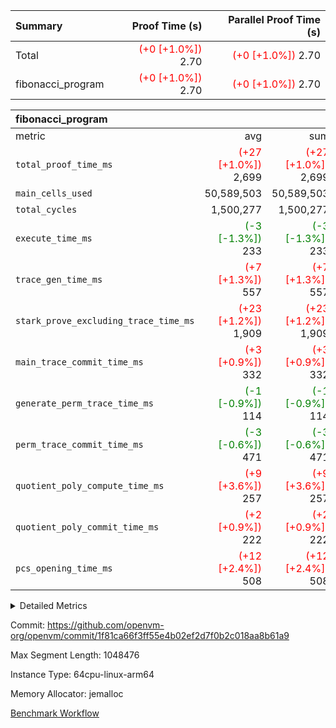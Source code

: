 | Summary | Proof Time (s) | Parallel Proof Time (s) |
|:---|---:|---:|
| Total | <span style='color: red'>(+0 [+1.0%])</span> 2.70 | <span style='color: red'>(+0 [+1.0%])</span> 2.70 |
| fibonacci_program | <span style='color: red'>(+0 [+1.0%])</span> 2.70 | <span style='color: red'>(+0 [+1.0%])</span> 2.70 |


| fibonacci_program |||||
|:---|---:|---:|---:|---:|
|metric|avg|sum|max|min|
| `total_proof_time_ms ` | <span style='color: red'>(+27 [+1.0%])</span> 2,699 | <span style='color: red'>(+27 [+1.0%])</span> 2,699 | <span style='color: red'>(+27 [+1.0%])</span> 2,699 | <span style='color: red'>(+27 [+1.0%])</span> 2,699 |
| `main_cells_used     ` |  50,589,503 |  50,589,503 |  50,589,503 |  50,589,503 |
| `total_cycles        ` |  1,500,277 |  1,500,277 |  1,500,277 |  1,500,277 |
| `execute_time_ms     ` | <span style='color: green'>(-3 [-1.3%])</span> 233 | <span style='color: green'>(-3 [-1.3%])</span> 233 | <span style='color: green'>(-3 [-1.3%])</span> 233 | <span style='color: green'>(-3 [-1.3%])</span> 233 |
| `trace_gen_time_ms   ` | <span style='color: red'>(+7 [+1.3%])</span> 557 | <span style='color: red'>(+7 [+1.3%])</span> 557 | <span style='color: red'>(+7 [+1.3%])</span> 557 | <span style='color: red'>(+7 [+1.3%])</span> 557 |
| `stark_prove_excluding_trace_time_ms` | <span style='color: red'>(+23 [+1.2%])</span> 1,909 | <span style='color: red'>(+23 [+1.2%])</span> 1,909 | <span style='color: red'>(+23 [+1.2%])</span> 1,909 | <span style='color: red'>(+23 [+1.2%])</span> 1,909 |
| `main_trace_commit_time_ms` | <span style='color: red'>(+3 [+0.9%])</span> 332 | <span style='color: red'>(+3 [+0.9%])</span> 332 | <span style='color: red'>(+3 [+0.9%])</span> 332 | <span style='color: red'>(+3 [+0.9%])</span> 332 |
| `generate_perm_trace_time_ms` | <span style='color: green'>(-1 [-0.9%])</span> 114 | <span style='color: green'>(-1 [-0.9%])</span> 114 | <span style='color: green'>(-1 [-0.9%])</span> 114 | <span style='color: green'>(-1 [-0.9%])</span> 114 |
| `perm_trace_commit_time_ms` | <span style='color: green'>(-3 [-0.6%])</span> 471 | <span style='color: green'>(-3 [-0.6%])</span> 471 | <span style='color: green'>(-3 [-0.6%])</span> 471 | <span style='color: green'>(-3 [-0.6%])</span> 471 |
| `quotient_poly_compute_time_ms` | <span style='color: red'>(+9 [+3.6%])</span> 257 | <span style='color: red'>(+9 [+3.6%])</span> 257 | <span style='color: red'>(+9 [+3.6%])</span> 257 | <span style='color: red'>(+9 [+3.6%])</span> 257 |
| `quotient_poly_commit_time_ms` | <span style='color: red'>(+2 [+0.9%])</span> 222 | <span style='color: red'>(+2 [+0.9%])</span> 222 | <span style='color: red'>(+2 [+0.9%])</span> 222 | <span style='color: red'>(+2 [+0.9%])</span> 222 |
| `pcs_opening_time_ms ` | <span style='color: red'>(+12 [+2.4%])</span> 508 | <span style='color: red'>(+12 [+2.4%])</span> 508 | <span style='color: red'>(+12 [+2.4%])</span> 508 | <span style='color: red'>(+12 [+2.4%])</span> 508 |



<details>
<summary>Detailed Metrics</summary>

| group | num_segments | keygen_time_ms | commit_exe_time_ms |
| --- | --- | --- | --- |
| fibonacci_program | 1 | 252 | 5 | 

| group | air_name | quotient_deg | interactions | constraints |
| --- | --- | --- | --- | --- |
| fibonacci_program | AccessAdapterAir<16> | 2 | 5 | 12 | 
| fibonacci_program | AccessAdapterAir<2> | 2 | 5 | 12 | 
| fibonacci_program | AccessAdapterAir<32> | 2 | 5 | 12 | 
| fibonacci_program | AccessAdapterAir<4> | 2 | 5 | 12 | 
| fibonacci_program | AccessAdapterAir<8> | 2 | 5 | 12 | 
| fibonacci_program | BitwiseOperationLookupAir<8> | 2 | 2 | 4 | 
| fibonacci_program | MemoryMerkleAir<8> | 2 | 4 | 39 | 
| fibonacci_program | PersistentBoundaryAir<8> | 2 | 3 | 7 | 
| fibonacci_program | PhantomAir | 2 | 3 | 5 | 
| fibonacci_program | Poseidon2PeripheryAir<BabyBearParameters>, 1> | 2 | 1 | 286 | 
| fibonacci_program | ProgramAir | 1 | 1 | 4 | 
| fibonacci_program | RangeTupleCheckerAir<2> | 1 | 1 | 4 | 
| fibonacci_program | Rv32HintStoreAir | 2 | 18 | 28 | 
| fibonacci_program | VariableRangeCheckerAir | 1 | 1 | 4 | 
| fibonacci_program | VmAirWrapper<Rv32BaseAluAdapterAir, BaseAluCoreAir<4, 8> | 2 | 20 | 37 | 
| fibonacci_program | VmAirWrapper<Rv32BaseAluAdapterAir, LessThanCoreAir<4, 8> | 2 | 18 | 40 | 
| fibonacci_program | VmAirWrapper<Rv32BaseAluAdapterAir, ShiftCoreAir<4, 8> | 2 | 24 | 91 | 
| fibonacci_program | VmAirWrapper<Rv32BranchAdapterAir, BranchEqualCoreAir<4> | 2 | 11 | 20 | 
| fibonacci_program | VmAirWrapper<Rv32BranchAdapterAir, BranchLessThanCoreAir<4, 8> | 2 | 13 | 35 | 
| fibonacci_program | VmAirWrapper<Rv32CondRdWriteAdapterAir, Rv32JalLuiCoreAir> | 2 | 10 | 18 | 
| fibonacci_program | VmAirWrapper<Rv32JalrAdapterAir, Rv32JalrCoreAir> | 2 | 16 | 20 | 
| fibonacci_program | VmAirWrapper<Rv32LoadStoreAdapterAir, LoadSignExtendCoreAir<4, 8> | 2 | 18 | 33 | 
| fibonacci_program | VmAirWrapper<Rv32LoadStoreAdapterAir, LoadStoreCoreAir<4> | 2 | 17 | 40 | 
| fibonacci_program | VmAirWrapper<Rv32MultAdapterAir, DivRemCoreAir<4, 8> | 2 | 25 | 84 | 
| fibonacci_program | VmAirWrapper<Rv32MultAdapterAir, MulHCoreAir<4, 8> | 2 | 24 | 31 | 
| fibonacci_program | VmAirWrapper<Rv32MultAdapterAir, MultiplicationCoreAir<4, 8> | 2 | 19 | 19 | 
| fibonacci_program | VmAirWrapper<Rv32RdWriteAdapterAir, Rv32AuipcCoreAir> | 2 | 12 | 14 | 
| fibonacci_program | VmConnectorAir | 2 | 5 | 11 | 

| group | air_name | segment | rows | prep_cols | perm_cols | main_cols | cells |
| --- | --- | --- | --- | --- | --- | --- | --- |
| fibonacci_program | AccessAdapterAir<8> | 0 | 128 |  | 16 | 17 | 4,224 | 
| fibonacci_program | BitwiseOperationLookupAir<8> | 0 | 65,536 | 3 | 8 | 2 | 655,360 | 
| fibonacci_program | MemoryMerkleAir<8> | 0 | 512 |  | 16 | 32 | 24,576 | 
| fibonacci_program | PersistentBoundaryAir<8> | 0 | 128 |  | 12 | 20 | 4,096 | 
| fibonacci_program | PhantomAir | 0 | 1 |  | 12 | 6 | 18 | 
| fibonacci_program | Poseidon2PeripheryAir<BabyBearParameters>, 1> | 0 | 256 |  | 8 | 300 | 78,848 | 
| fibonacci_program | ProgramAir | 0 | 8,192 |  | 8 | 10 | 147,456 | 
| fibonacci_program | RangeTupleCheckerAir<2> | 0 | 524,288 | 2 | 8 | 1 | 4,718,592 | 
| fibonacci_program | Rv32HintStoreAir | 0 | 4 |  | 44 | 32 | 304 | 
| fibonacci_program | VariableRangeCheckerAir | 0 | 262,144 | 2 | 8 | 1 | 2,359,296 | 
| fibonacci_program | VmAirWrapper<Rv32BaseAluAdapterAir, BaseAluCoreAir<4, 8> | 0 | 1,048,576 |  | 52 | 36 | 92,274,688 | 
| fibonacci_program | VmAirWrapper<Rv32BaseAluAdapterAir, LessThanCoreAir<4, 8> | 0 | 524,288 |  | 40 | 37 | 40,370,176 | 
| fibonacci_program | VmAirWrapper<Rv32BranchAdapterAir, BranchEqualCoreAir<4> | 0 | 262,144 |  | 28 | 26 | 14,155,776 | 
| fibonacci_program | VmAirWrapper<Rv32BranchAdapterAir, BranchLessThanCoreAir<4, 8> | 0 | 8 |  | 32 | 32 | 512 | 
| fibonacci_program | VmAirWrapper<Rv32CondRdWriteAdapterAir, Rv32JalLuiCoreAir> | 0 | 131,072 |  | 28 | 18 | 6,029,312 | 
| fibonacci_program | VmAirWrapper<Rv32JalrAdapterAir, Rv32JalrCoreAir> | 0 | 32 |  | 36 | 28 | 2,048 | 
| fibonacci_program | VmAirWrapper<Rv32LoadStoreAdapterAir, LoadStoreCoreAir<4> | 0 | 128 |  | 52 | 41 | 11,904 | 
| fibonacci_program | VmAirWrapper<Rv32RdWriteAdapterAir, Rv32AuipcCoreAir> | 0 | 16 |  | 28 | 20 | 768 | 
| fibonacci_program | VmConnectorAir | 0 | 2 | 1 | 16 | 5 | 42 | 

| group | segment | trace_gen_time_ms | total_proof_time_ms | total_cycles | total_cells | stark_prove_excluding_trace_time_ms | quotient_poly_compute_time_ms | quotient_poly_commit_time_ms | perm_trace_commit_time_ms | pcs_opening_time_ms | main_trace_commit_time_ms | main_cells_used | generate_perm_trace_time_ms | execute_time_ms |
| --- | --- | --- | --- | --- | --- | --- | --- | --- | --- | --- | --- | --- | --- | --- |
| fibonacci_program | 0 | 557 | 2,699 | 1,500,277 | 160,837,996 | 1,909 | 257 | 222 | 471 | 508 | 332 | 50,589,503 | 114 | 233 | 

| group | segment | trace_height_constraint | weighted_sum | threshold |
| --- | --- | --- | --- | --- |
| fibonacci_program | 0 | 0 | 3,932,542 | 2,013,265,921 | 
| fibonacci_program | 0 | 1 | 10,749,400 | 2,013,265,921 | 
| fibonacci_program | 0 | 2 | 1,966,271 | 2,013,265,921 | 
| fibonacci_program | 0 | 3 | 10,749,532 | 2,013,265,921 | 
| fibonacci_program | 0 | 4 | 1,664 | 2,013,265,921 | 
| fibonacci_program | 0 | 5 | 640 | 2,013,265,921 | 
| fibonacci_program | 0 | 6 | 7,209,100 | 2,013,265,921 | 
| fibonacci_program | 0 | 7 |  | 2,013,265,921 | 
| fibonacci_program | 0 | 8 | 35,535,101 | 2,013,265,921 | 

</details>


Commit: https://github.com/openvm-org/openvm/commit/1f81ca66f3ff55e4b02ef2d7f0b2c018aa8b61a9

Max Segment Length: 1048476

Instance Type: 64cpu-linux-arm64

Memory Allocator: jemalloc

[Benchmark Workflow](https://github.com/openvm-org/openvm/actions/runs/14629324526)
